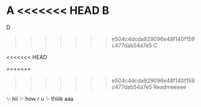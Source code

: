 A
<<<<<<< HEAD
B
=======
D
>>>>>>> e504c4dcda929096e48f140f159c477dab54a7e5
C



<<<<<<< HEAD


=======
>>>>>>> e504c4dcda929096e48f140f159c477dab54a7e5
Readmeeeee

:sparkles: hii
:sparkles: how r u
:sparkles: thiiik aaa